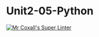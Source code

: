 # Unit2-05-Python
[![Mr Coxall's Super Linter](https://github.com/ICS3U-C-Programming-TonyT/Unit2-05-Python/workflows/Mr%20Coxall's%20Super%20Linter/badge.svg)](https://github.com/ICS3U-C-Programming-TonyT/Unit2-05-Python/actions/)
